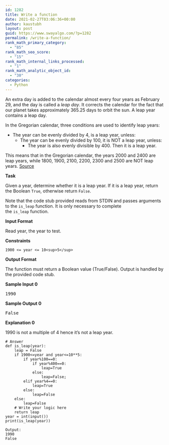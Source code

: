 ```yaml
---
id: 1282
title: Write a function
date: 2021-02-27T03:06:36+00:00
author: kaustubh
layout: post
guid: https://www.swayalgo.com/?p=1282
permalink: /write-a-function/
rank_math_primary_category:
  - "85"
rank_math_seo_score:
  - "15"
rank_math_internal_links_processed:
  - "1"
rank_math_analytic_object_id:
  - "30"
categories:
  - Python
---
```

An extra day is added to the calendar almost every four years as February 29, and the day is called a&nbsp;_leap day_. It corrects the calendar for the fact that our planet takes approximately 365.25 days to orbit the sun. A leap year contains a leap day.

In the Gregorian calendar, three conditions are used to identify leap years:

  * The year can be evenly divided by 4, is a leap year, unless:
      * The year can be evenly divided by 100, it is NOT a leap year, unless:
          * The year is also evenly divisible by 400. Then it is a leap year.

This means that in the Gregorian calendar, the years 2000 and 2400 are leap years, while 1800, 1900, 2100, 2200, 2300 and 2500 are NOT leap years.&nbsp;[Source](http://www.timeanddate.com/date/leapyear.html)

**Task**

Given a year, determine whether it is a leap year. If it is a leap year, return the Boolean&nbsp;`True`, otherwise return&nbsp;`False`.

Note that the code stub provided reads from STDIN and passes arguments to the&nbsp;`is_leap`&nbsp;function. It is only necessary to complete the&nbsp;`is_leap`&nbsp;function.

**Input Format**

Read year, the year to test.

**Constraints**

<pre class="wp-block-code"><code>1900 &lt;= year &lt;= 10&lt;sup>5&lt;/sup></code></pre>

**Output Format**

The function must return a Boolean value (True/False). Output is handled by the provided code stub.

**Sample Input 0**

<pre class="wp-block-preformatted">1990
</pre>

**Sample Output 0**

<pre class="wp-block-preformatted">False
</pre>

**Explanation 0**

1990 is not a multiple of 4 hence it&#8217;s not a leap year.



<pre class="wp-block-code"><code># Answer
def is_leap(year):
    leap = False
    if 1900&lt;=year and year&lt;=10**5:
        if year%100==0:
            if year%400==0:
                leap=True
            else:
                leap=False;
        elif year%4==0:
            leap=True
        else:
            leap=False
    else:
        leap=False
    # Write your logic here
    return leap
year = int(input())
print(is_leap(year))</code></pre>

<pre class="wp-block-code"><code>Output:
1990
False</code></pre>